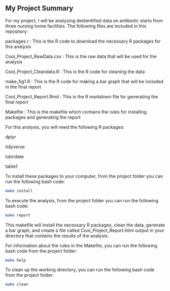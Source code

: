 ## My Project Summary
For my project, I will be analyzing deidentified data on antibiotic starts from three nursing home facilities. The following files are included in this repository:

  packages.r : This is the R code to download the necessary R packages for this analysis

  Cool_Project_RawData.csv : This is the raw data that will be used for the analysis

  Cool_Project_Cleandata.R : This is the R code for cleaning the data

  make_fig1.R : This is the R code for making a bar graph that will be included in the final report

  Cool_Project_Report.Rmd : This is the R markdown file for generating the final report

  Makefile : This is the makefile which contains the rules for installing packages and generating the report
 
For this analysis, you will need the following R packages:
  
  dplyr
  
  tidyverse
  
  lubridate
  
  table1

To install these packages to your computer, from the project folder you can run the following bash code:
``` bash       
make install
```   

To execute the analysis, from the project folder you can run the following bash code:

``` bash       
make report
```   

This makefile will install the necessary R packages, clean the data, generate a bar graph, and create a file called Cool_Project_Report.html output in your directory that contains the results of the analysis.

For information about the rules in the Makefile, you can run the following bash code from the project folder:
``` bash       
make help
``` 

To clean up the working directory, you can run the following bash code from the project folder:
``` bash       
make clean
``` 
